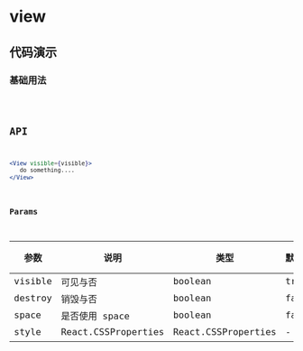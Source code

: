 # view

## 代码演示

### 基础用法
<code src="./view-use.tsx" />

## API

```jsx | pure
<View visible={visible}>
   do something....
</View>

```

### Params

| 参数    | 说明                | 类型                | 默认值 | 必填 |
| ------- | ------------------- | ------------------- | ------ | ---- |
| visible | 可见与否            | boolean             | true   | 否   |
| destroy | 销毁与否            | boolean             | false  | 否   |
| space   | 是否使用  space     | boolean             | false  | 否   |
| style   | React.CSSProperties | React.CSSProperties | -      | 否   |
